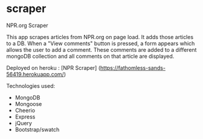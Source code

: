 # scraper
 NPR.org Scraper

This app scrapes articles from NPR.org on page load. It adds those articles to a DB.  When a "View comments" button is pressed, a form appears which allows the user to add a comment.  These comments are added to a different mongoDB collection and all comments on that article are displayed.

Deployed on heroku : [NPR Scraper] (https://fathomless-sands-56419.herokuapp.com/)


Technologies used:
 * MongoDB
 * Mongoose
 * Cheerio
 * Express
 * jQuery
 * Bootstrap/swatch